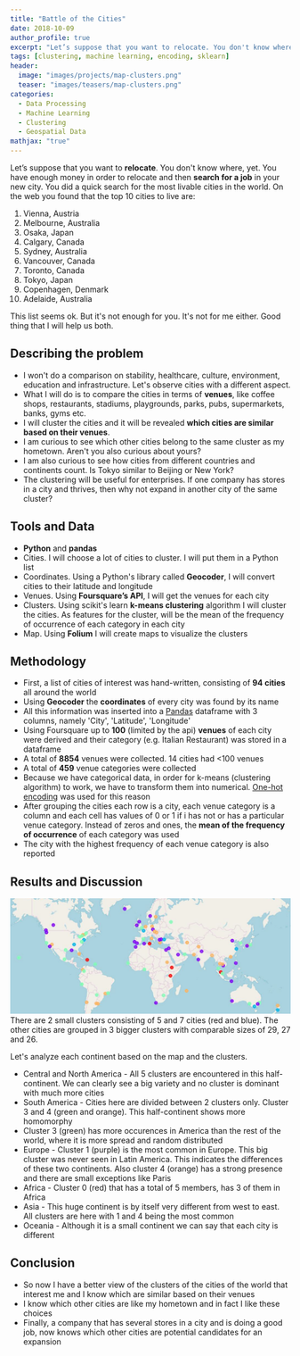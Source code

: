 ```yaml
---
title: "Battle of the Cities"
date: 2018-10-09
author_profile: true
excerpt: "Let’s suppose that you want to relocate. You don't know where, yet. You have enough money in order to relocate and then search for a job in your new city. You did a quick search for the most livable cities in the world."
tags: [clustering, machine learning, encoding, sklearn]
header:
  image: "images/projects/map-clusters.png"
  teaser: "images/teasers/map-clusters.png"
categories:
  - Data Processing
  - Machine Learning  
  - Clustering
  - Geospatial Data
mathjax: "true"
---
```



Let’s suppose that you want to **relocate**. You don't know where, yet. 
You have enough money in order to relocate and then **search for a job** in your new city. You did a quick search for the most livable cities in the world. 
On the web you found that the top 10 cities to live are:

1. Vienna, Austria
2. Melbourne, Australia
3. Osaka, Japan
4. Calgary, Canada
5. Sydney, Australia
6. Vancouver, Canada
7. Toronto, Canada
8. Tokyo, Japan
9. Copenhagen, Denmark
10. Adelaide, Australia

This list seems ok. But it's not enough for you. It's not for me either. Good thing that I will help us both.



## Describing the problem

- I won't do a comparison on stability, healthcare, culture, environment, education and infrastructure. Let's observe cities with a different aspect.
- What I will do is to compare the cities in terms of **venues**, like coffee shops, restaurants, stadiums, playgrounds, parks, pubs, supermarkets, banks, gyms etc.
- I will cluster the cities and it will be revealed **which cities are similar based on their venues**.
- I am curious to see which other cities belong to the same cluster as my hometown. Aren't you also curious about yours?
- I am also curious to see how cities from different countries and continents count. Is Tokyo similar to Beijing or New York?
- The clustering will be useful for enterprises. If one company has stores in a city and thrives, then why not expand in another city of the same cluster?

## Tools and Data

- **Python** and **pandas**
- Cities. I will choose a lot of cities to cluster. I will put them in a Python list
- Coordinates. Using a Python's library called **Geocoder**, I will convert cities to their latitude and longitude
- Venues. Using **Foursquare’s API**, I will get the venues for each city
- Clusters. Using scikit's learn **k-means clustering** algorithm I will cluster the cities. As features for the cluster, will be the mean of the frequency of occurrence of each category in each city
- Map. Using **Folium** I will create maps to visualize the clusters

## Methodology

- First, a list of cities of interest was hand-written, consisting of **94 cities** all around the world
- Using **Geocoder** the **coordinates** of every city was found by its name
- All this information was inserted into a [Pandas](https://deffro.github.io/data%20processing/pandas-tutorial/) dataframe with 3 columns, namely 'City', 'Latitude', 'Longitude'
- Using Foursquare up to **100** (limited by the api) **venues** of each city were derived and their category (e.g. Italian Restaurant) was stored in a dataframe
- A total of **8854** venues were collected. 14 cities had <100 venues
- A total of **459** venue categories were collected
- Because we have categorical data, in order for k-means (clustering algorithm) to work, we have to transform them into numerical. [One-hot encoding](https://deffro.github.io/data%20processing/encoding-categorical-features/) was used for this reason
- After grouping the cities each row is a city, each venue category is a column and each cell has values of 0 or 1 if i has not or has a particular venue category. Instead of zeros and ones, the **mean of the frequency of occurrence** of each category was used
- The city with the highest frequency of each venue category is also reported

## Results and Discussion

![map-clusters](/images/projects/map-clusters.png)
There are 2 small clusters consisting of 5 and 7 cities (red and blue).
The other cities are grouped in 3 bigger clusters with comparable sizes of 29, 27 and 26.

Let's analyze each continent based on the map and the clusters.

- Central and North America - All 5 clusters are encountered in this half-continent. We can clearly see a big variety and no cluster is dominant with much more cities
- South America - Cities here are divided between 2 clusters only. Cluster 3 and 4 (green and orange). This half-continent shows more homomorphy
- Cluster 3 (green) has more occurences in America than the rest of the world, where it is more spread and random distributed
- Europe - Cluster 1 (purple) is the most common in Europe. This big cluster was never seen in Latin America. This indicates the differences of these two continents. Also cluster 4 (orange) has a strong presence and there are small exceptions like Paris
- Africa - Cluster 0 (red) that has a total of 5 members, has 3 of them in Africa
- Asia - This huge continent is by itself very different from west to east. All clusters are here with 1 and 4 being the most common
- Oceania - Although it is a small continent we can say that each city is different

## Conclusion

- So now I have a better view of the clusters of the cities of the world that interest me and I know which are similar based on their venues
- I know which other cities are like my hometown and in fact I like these choices
- Finally, a company that has several stores in a city and is doing a good job, now knows which other cities are potential candidates for an expansion




















